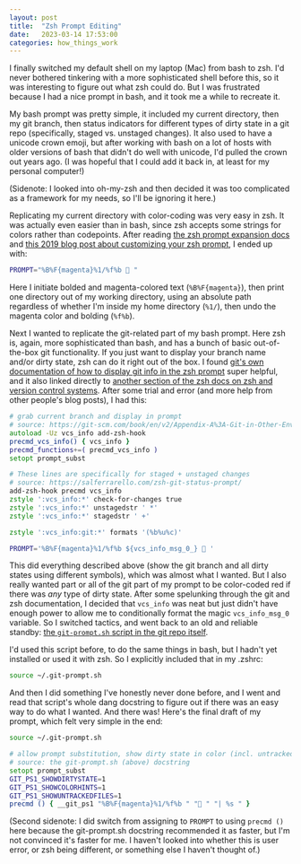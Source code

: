 ```yaml
---
layout: post
title:  "Zsh Prompt Editing"
date:   2023-03-14 17:53:00
categories: how_things_work
---
```


I finally switched my default shell on my laptop (Mac) from bash to zsh. I'd never bothered tinkering with a more sophisticated shell before this, so it was interesting to figure out what zsh could do. But I was frustrated because I had a nice prompt in bash, and it took me a while to recreate it.

My bash prompt was pretty simple, it included my current directory, then my git branch, then status indicators for different types of dirty state in a git repo (specifically, staged vs. unstaged changes). It also used to have a unicode crown emoji, but after working with bash on a lot of hosts with older versions of bash that didn't do well with unicode, I'd pulled the crown out years ago. (I was hopeful that I could add it back in, at least for my personal computer!)

(Sidenote: I looked into oh-my-zsh and then decided it was too complicated as a framework for my needs, so I'll be ignoring it here.)

Replicating my current directory with color-coding was very easy in zsh. It was actually even easier than in bash, since zsh accepts some strings for colors rather than codepoints. After reading [the zsh prompt expansion docs](https://zsh.sourceforge.io/Doc/Release/Prompt-Expansion.html#Prompt-Expansion) and [this 2019 blog post about customizing your zsh prompt](https://scriptingosx.com/2019/07/moving-to-zsh-06-customizing-the-zsh-prompt/), I ended up with:

```zsh
PROMPT="%B%F{magenta}%1/%f%b 👑 "

```

Here I initiate bolded and magenta-colored text (`%B%F{magenta}`), then print one directory out of my working directory, using an absolute path regardless of whether I'm inside my home directory (`%1/`), then undo the magenta color and bolding (`%f%b`).

Next I wanted to replicate the git-related part of my bash prompt. Here zsh is, again, more sophisticated than bash, and has a bunch of basic out-of-the-box git functionality. If you just want to display your branch name and/or dirty state, zsh can do it right out of the box. I found [git's own documentation of how to display git info in the zsh prompt](https://git-scm.com/book/en/v2/Appendix-A%3A-Git-in-Other-Environments-Git-in-Zsh) super helpful, and it also linked directly to [another section of the zsh docs on zsh and version control systems](https://zsh.sourceforge.io/Doc/Release/User-Contributions.html#Version-Control-Information). After some trial and error (and more help from other people's blog posts), I had this:

```zsh
# grab current branch and display in prompt
# source: https://git-scm.com/book/en/v2/Appendix-A%3A-Git-in-Other-Environments-Git-in-Zsh
autoload -Uz vcs_info add-zsh-hook
precmd_vcs_info() { vcs_info }
precmd_functions+=( precmd_vcs_info )
setopt prompt_subst

# These lines are specifically for staged + unstaged changes
# source: https://salferrarello.com/zsh-git-status-prompt/
add-zsh-hook precmd vcs_info
zstyle ':vcs_info:*' check-for-changes true
zstyle ':vcs_info:*' unstagedstr ' *'
zstyle ':vcs_info:*' stagedstr ' +'

zstyle ':vcs_info:git:*' formats '(%b%u%c)'

PROMPT='%B%F{magenta}%1/%f%b ${vcs_info_msg_0_} 👑 '
```

This did everything described above (show the git branch and all dirty states using different symbols), which was almost what I wanted. But I also really wanted part or all of the git part of my prompt to be color-coded red if there was _any_ type of dirty state. After some spelunking through the git and zsh documentation, I decided that `vcs_info` was neat but just didn't have enough power to allow me to conditionally format the magic `vcs_info_msg_0` variable. So I switched tactics, and went back to an old and reliable standby: [the `git-prompt.sh` script in the git repo itself](https://github.com/git/git/blob/master/contrib/completion/git-prompt.sh).

I'd used this script before, to do the same things in bash, but I hadn't yet installed or used it with zsh. So I explicitly included that in my .zshrc:

```zsh
source ~/.git-prompt.sh
```

And then I did something I've honestly never done before, and I went and read that script's whole dang docstring to figure out if there was an easy way to do what I wanted. And there was! Here's the final draft of my prompt, which felt very simple in the end:

```zsh
source ~/.git-prompt.sh

# allow prompt substitution, show dirty state in color (incl. untracked files), define prompt
# source: the git-prompt.sh (above) docstring
setopt prompt_subst
GIT_PS1_SHOWDIRTYSTATE=1
GIT_PS1_SHOWCOLORHINTS=1
GIT_PS1_SHOWUNTRACKEDFILES=1
precmd () { __git_ps1 "%B%F{magenta}%1/%f%b " "👑 " "| %s " }
```

(Second sidenote: I did switch from assigning to `PROMPT` to using `precmd ()` here because the git-prompt.sh docstring recommended it as faster, but I'm not convinced it's faster for me. I haven't looked into whether this is user error, or zsh being different, or something else I haven't thought of.)
